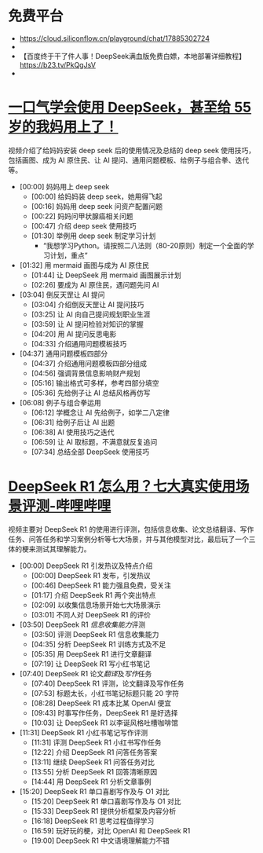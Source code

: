 # 免费平台
- https://cloud.siliconflow.cn/playground/chat/17885302724
- 
- 【百度终于干了件人事！DeepSeek满血版免费白嫖，本地部署详细教程】 https://b23.tv/PkQgJsV
- 



# [一口气学会使用 DeepSeek，甚至给 55 岁的我妈用上了！](https://b23.tv/WHV5SGe)

视频介绍了给妈妈安装 deep seek 后的使用情况及总结的 deep seek 使用技巧，包括画图、成为 AI 原住民、让 AI 提问、通用问题模板、给例子与组合拳、迭代等。

- [00:00] 妈妈用上 deep seek
  - [00:00] 给妈妈装 deep seek，她用得飞起
  - [00:16] 妈妈用 deep seek 问资产配置问题
  - [00:22] 妈妈问甲状腺癌相关问题
  - [00:47] 介绍 deep seek 使用技巧
  - [01:30] 举例用 deep seek 制定学习计划
	  - “我想学习Python。请按照二八法则（80-20原则）制定一个全面的学习计划，重点”
- [01:32] 用 mermaid 画图与成为 AI 原住民
  - [01:44] 让 DeepSeek 用 mermaid 画图展示计划
  - [02:26] 要成为 AI 原住民，遇问题先问 AI
- [03:04] 倒反天罡让 AI 提问
  - [03:04] 介绍倒反天罡让 AI 提问技巧
  - [03:25] 让 AI 向自己提问规划职业生涯
  - [03:59] 让 AI 提问检验对知识的掌握
  - [04:20] 用 AI 提问反思电影
  - [04:33] 介绍通用问题模板技巧
- [04:37] 通用问题模板四部分
  - [04:37] 介绍通用问题模板四部分组成
  - [04:56] 强调背景信息影响财产规划
  - [05:16] 输出格式可多样，参考四部分填空
  - [05:36] 先给例子让 AI 总结风格再仿写
- [06:08] 例子与组合拳运用
  - [06:12] 学概念让 AI 先给例子，如学二八定律
  - [06:31] 给例子后让 AI 出题
  - [06:38] AI 使用技巧之迭代
  - [06:59] 让 AI 取标题，不满意就反复追问
  - [07:34] 总结全部 DeepSeek 使用技巧

# [DeepSeek R1 怎么用？七大真实使用场景评测-哔哩哔哩](https://b23.tv/tRH4wYj)

视频主要对 DeepSeek R1 的使用进行评测，包括信息收集、论文总结翻译、写作任务、问答任务和学习案例分析等七大场景，并与其他模型对比，最后玩了一个三体的梗来测试其理解能力。

- [00:00] DeepSeek R1 引发热议及特点介绍
  - [00:00] DeepSeek R1 发布，引发热议
  - [00:46] DeepSeek R1 能力强且免费，受关注
  - [01:17] 介绍 DeepSeek R1 两个突出特点
  - [02:09] 以收集信息场景开始七大场景演示
  - [03:01] 不同人对 DeepSeek R1 的评价
- [03:50] DeepSeek R1 *信息收集能力*评测
  - [03:50] 评测 DeepSeek R1 信息收集能力
  - [04:35] 分析 DeepSeek R1 训练方式及不足
  - [05:35] 用 DeepSeek R1 进行文章翻译
  - [07:19] 让 DeepSeek R1 写小红书笔记
- [07:40] DeepSeek R1 论文*翻译*及*写作*任务
  - [07:40] DeepSeek R1 评测，论文翻译及写作任务
  - [07:53] 标题太长，小红书笔记标题只能 20 字符
  - [08:28] DeepSeek R1 成本比某 OpenAI 便宜
  - [09:43] 时事写作任务，DeepSeek R1 是好选择
  - [10:03] 让 DeepSeek R1 以李诞风格吐槽咖啡馆
- [11:31] DeepSeek R1 小红书笔记写作评测
  - [11:31] 评测 DeepSeek R1 小红书写作任务
  - [12:22] 介绍 DeepSeek R1 问答任务答案
  - [13:11] 继续 DeepSeek R1 问答任务对比
  - [13:55] 分析 DeepSeek R1 回答清晰原因
  - [14:44] 用 DeepSeek R1 分析文章事例
- [15:20] DeepSeek R1 单口喜剧写作及与 O1 对比
  - [15:20] DeepSeek R1 单口喜剧写作及与 O1 对比
  - [15:33] DeepSeek R1 提供分析框架及内容分析
  - [16:18] DeepSeek R1 思考过程值得学习
  - [16:59] 玩好玩的梗，对比 OpenAI 和 DeepSeek R1
  - [19:00] DeepSeek R1 中文语境理解能力不错
